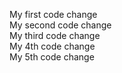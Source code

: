 My first code change<br />
My second code change<br />
My third code change<br />
My 4th code change<br />
My 5th code change<br />
